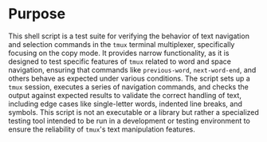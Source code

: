 # Purpose
This shell script is a test suite for verifying the behavior of text navigation and selection commands in the `tmux` terminal multiplexer, specifically focusing on the copy mode. It provides narrow functionality, as it is designed to test specific features of `tmux` related to word and space navigation, ensuring that commands like `previous-word`, `next-word-end`, and others behave as expected under various conditions. The script sets up a `tmux` session, executes a series of navigation commands, and checks the output against expected results to validate the correct handling of text, including edge cases like single-letter words, indented line breaks, and symbols. This script is not an executable or a library but rather a specialized testing tool intended to be run in a development or testing environment to ensure the reliability of `tmux`'s text manipulation features.
